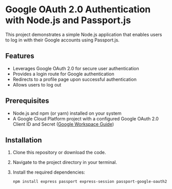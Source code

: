 # Google OAuth 2.0 Authentication with Node.js and Passport.js

This project demonstrates a simple Node.js application that enables users to log in with their Google accounts using Passport.js.

## Features

- Leverages Google OAuth 2.0 for secure user authentication
- Provides a login route for Google authentication
- Redirects to a profile page upon successful authentication
- Allows users to log out

## Prerequisites

- Node.js and npm (or yarn) installed on your system
- A Google Cloud Platform project with a configured Google OAuth 2.0 Client ID and Secret ([Google Workspace Guide](https://developers.google.com/workspace/guides/create-credentials))

## Installation

1. Clone this repository or download the code.

2. Navigate to the project directory in your terminal.

3. Install the required dependencies:

   ```bash
   npm install express passport express-session passport-google-oauth20
